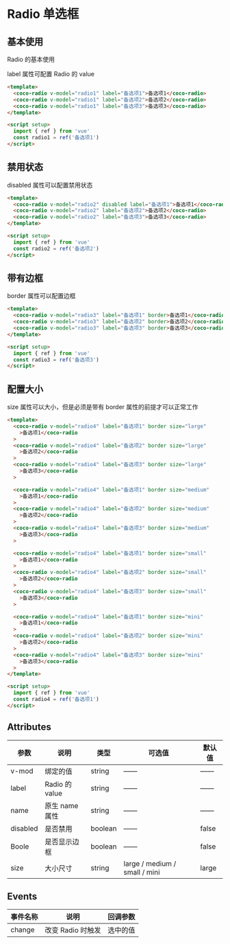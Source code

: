 # Radio 单选框

## 基本使用

Radio 的基本使用

label 属性可配置 Radio 的 value

```html
<template>
  <coco-radio v-model="radio1" label="备选项1">备选项1</coco-radio>
  <coco-radio v-model="radio1" label="备选项2">备选项2</coco-radio>
  <coco-radio v-model="radio1" label="备选项3">备选项3</coco-radio>
</template>

<script setup>
  import { ref } from 'vue'
  const radio1 = ref('备选项1')
</script>
```

## 禁用状态

disabled 属性可以配置禁用状态

```html
<template>
  <coco-radio v-model="radio2" disabled label="备选项1">备选项1</coco-radio>
  <coco-radio v-model="radio2" label="备选项2">备选项2</coco-radio>
  <coco-radio v-model="radio2" label="备选项3">备选项3</coco-radio>
</template>

<script setup>
  import { ref } from 'vue'
  const radio2 = ref('备选项2')
</script>
```

## 带有边框

border 属性可以配置边框

```html
<template>
  <coco-radio v-model="radio3" label="备选项1" border>备选项1</coco-radio>
  <coco-radio v-model="radio3" label="备选项2" border>备选项2</coco-radio>
  <coco-radio v-model="radio3" label="备选项3" border>备选项3</coco-radio>
</template>

<script setup>
  import { ref } from 'vue'
  const radio3 = ref('备选项3')
</script>
```

## 配置大小

size 属性可以大小，但是必须是带有 border 属性的前提才可以正常工作

```html
<template>
  <coco-radio v-model="radio4" label="备选项1" border size="large"
    >备选项1</coco-radio
  >
  <coco-radio v-model="radio4" label="备选项2" border size="large"
    >备选项2</coco-radio
  >
  <coco-radio v-model="radio4" label="备选项3" border size="large"
    >备选项3</coco-radio
  >

  <coco-radio v-model="radio4" label="备选项1" border size="medium"
    >备选项1</coco-radio
  >
  <coco-radio v-model="radio4" label="备选项2" border size="medium"
    >备选项2</coco-radio
  >
  <coco-radio v-model="radio4" label="备选项3" border size="medium"
    >备选项3</coco-radio
  >

  <coco-radio v-model="radio4" label="备选项1" border size="small"
    >备选项1</coco-radio
  >
  <coco-radio v-model="radio4" label="备选项2" border size="small"
    >备选项2</coco-radio
  >
  <coco-radio v-model="radio4" label="备选项3" border size="small"
    >备选项3</coco-radio
  >

  <coco-radio v-model="radio4" label="备选项1" border size="mini"
    >备选项1</coco-radio
  >
  <coco-radio v-model="radio4" label="备选项2" border size="mini"
    >备选项2</coco-radio
  >
  <coco-radio v-model="radio4" label="备选项3" border size="mini"
    >备选项3</coco-radio
  >
</template>

<script setup>
  import { ref } from 'vue'
  const radio4 = ref('备选项1')
</script>
```

## Attributes

| 参数     | 说明           | 类型    | 可选值                        | 默认值 |
| -------- | -------------- | ------- | ----------------------------- | ------ |
| v-mod    | 绑定的值       | string  | ——                            | ——     |
| label    | Radio 的 value | string  | ——                            | ——     |
| name     | 原生 name 属性 | string  | ——                            | ——     |
| disabled | 是否禁用       | boolean | ——                            | false  |
| Boole    | 是否显示边框   | boolean | ——                            | false  |
| size     | 大小尺寸       | string  | large / medium / small / mini | large  |

## Events

| 事件名称 | 说明              | 回调参数 |
| -------- | ----------------- | -------- |
| change   | 改变 Radio 时触发 | 选中的值 |
